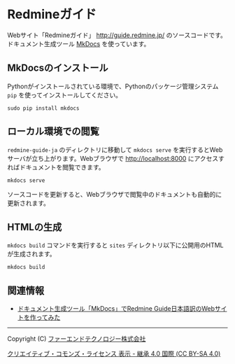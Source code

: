 Redmineガイド
=============

Webサイト「Redmineガイド」  <http://guide.redmine.jp/> のソースコードです。ドキュメント生成ツール [MkDocs](http://www.mkdocs.org/) を使っています。

MkDocsのインストール
--------------------

Pythonがインストールされている環境で、Pythonのパッケージ管理システム `pip` を使ってインストールしてください。

```
sudo pip install mkdocs
```

ローカル環境での閲覧
--------------------

`redmine-guide-ja` のディレクトリに移動して `mkdocs serve` を実行するとWebサーバが立ち上がります。Webブラウザで <http://localhost:8000> にアクセスすればドキュメントを閲覧できます。

```
mkdocs serve
```

ソースコードを更新すると、Webブラウザで閲覧中のドキュメントも自動的に更新されます。

HTMLの生成
----------

`mkdocs build` コマンドを実行すると `sites` ディレクトリ以下に公開用のHTMLが生成されます。

```
mkdocs build
```

関連情報
--------

* [ドキュメント生成ツール「MkDocs」でRedmine Guide日本語訳のWebサイトを作ってみた](https://www.farend.co.jp/blog/2017/10/redmine-guide-migration-to-mkdocs/)

---

Copyright (C) [ファーエンドテクノロジー株式会社](https://www.farend.co.jp/)

[クリエイティブ・コモンズ・ライセンス 表示 - 継承 4.0 国際 (CC BY-SA 4.0)](https://creativecommons.org/licenses/by-sa/4.0/deed.ja)
